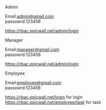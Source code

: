 Admin

Email:admin@gmail.com   
passowrd:123456

https://rbac.epicwall.net/admin/login 


Manager

Email:manager@gmail.com   
passowrd:123456

https://rbac.epicwall.net/admin/login 


Employee

Email:employee@gmail.com   
passowrd:123456

https://rbac.epicwall.net/login for login
https://rbac.epicwall.net/employee/task  for task




